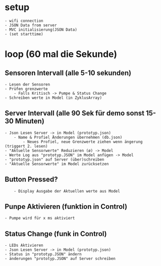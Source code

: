 # setup
    - wifi connection
    - JSON Data from server
    - MVC initialisierung(JSON Data)
    - (set starttime)

# loop (60 mal die Sekunde)


## Sensoren Intervall (alle 5-10 sekunden)
    - Lesen der Sensoren
    - Prüfen grenzwerte
        - Falls Kritisch -> Pumpe & Status Change
    - Schreiben werte in Model (in ZyklusArray)
        
## Server Intervall (alle 90 Sek für demo sonst 15-30 Minuten)
    - Json Lesen Server -> in Model (prototyp.json)
        - Name & Profiel Änderungen übernehmen (db.json)
            - Neues Profiel, neue Grenzwerte ziehen wenn ängerung (triggert 2. lesen)
    - "Aktuelle Sensorwerte" Reduzieren (ø) -> Model
    - Werte Log aus "prototyp.JSON" im Model anfügen -> Model
    - "prototyp.json" auf Server (über)schreiben
    - "Aktuelle Sensorwerte" im Model zurücksetzen
        
    
    
## Button Pressed?
        - Display Ausgabe der Aktuellen werte aus Model

## Punpe Aktivieren (funktion in Control)
    - Pumpe wird für x ms aktiviert
    
## Status Change (funk in Control)
    - LEDs Aktivieren
    - Json Lesen Server -> in Model (prototyp.json)
    - Status in "prototyp.JSON" ändern
    - änderungen "prototyp.JSON" auf Server schreiben
    
